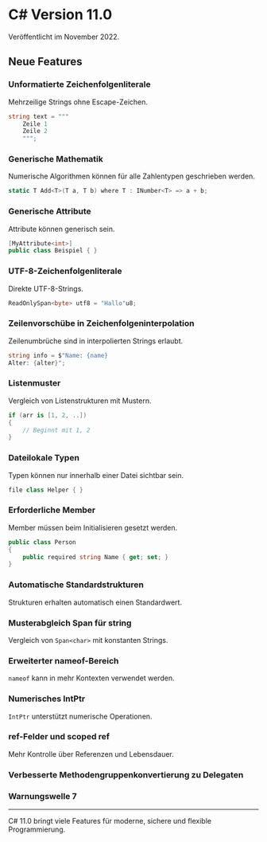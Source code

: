 # C# Version 11.0

Veröffentlicht im November 2022.

## Neue Features

### Unformatierte Zeichenfolgenliterale
Mehrzeilige Strings ohne Escape-Zeichen.

```csharp
string text = """
    Zeile 1
    Zeile 2
    """;
```

### Generische Mathematik
Numerische Algorithmen können für alle Zahlentypen geschrieben werden.

```csharp
static T Add<T>(T a, T b) where T : INumber<T> => a + b;
```

### Generische Attribute
Attribute können generisch sein.

```csharp
[MyAttribute<int>]
public class Beispiel { }
```

### UTF-8-Zeichenfolgenliterale
Direkte UTF-8-Strings.

```csharp
ReadOnlySpan<byte> utf8 = "Hallo"u8;
```

### Zeilenvorschübe in Zeichenfolgeninterpolation
Zeilenumbrüche sind in interpolierten Strings erlaubt.

```csharp
string info = $"Name: {name}
Alter: {alter}";
```

### Listenmuster
Vergleich von Listenstrukturen mit Mustern.

```csharp
if (arr is [1, 2, ..])
{
    // Beginnt mit 1, 2
}
```

### Dateilokale Typen
Typen können nur innerhalb einer Datei sichtbar sein.

```csharp
file class Helper { }
```

### Erforderliche Member
Member müssen beim Initialisieren gesetzt werden.

```csharp
public class Person
{
    public required string Name { get; set; }
}
```

### Automatische Standardstrukturen
Strukturen erhalten automatisch einen Standardwert.

### Musterabgleich Span<char> für string
Vergleich von `Span<char>` mit konstanten Strings.

### Erweiterter nameof-Bereich
`nameof` kann in mehr Kontexten verwendet werden.

### Numerisches IntPtr
`IntPtr` unterstützt numerische Operationen.

### ref-Felder und scoped ref
Mehr Kontrolle über Referenzen und Lebensdauer.

### Verbesserte Methodengruppenkonvertierung zu Delegaten

### Warnungswelle 7

---

C# 11.0 bringt viele Features für moderne, sichere und flexible Programmierung.